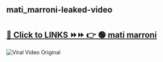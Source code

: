
 ## mati_marroni-leaked-video 

# <h2><a href="https://clipsfans.com/mati_marroni&ref=git">🔗 Click to LINKS ⏩⏩ 👉 🟢 mati marroni </a></h2>

<a href="https://clipsfans.com/mati_marroni&ref=git" rel="nofollow" data-target="animated-image.originalLink"><img src="https://i.ibb.co.com/xMMVF88/686577567.gif" alt="Viral Video Original" style="max-width: 100%; display: inline-block;" data-target="animated-image.originalImage"></a>
